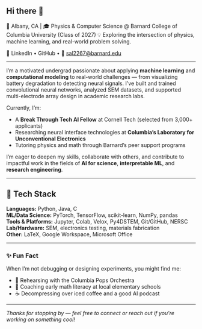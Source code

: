 ## Hi there 👋

📍 Albany, CA | 🎓 Physics & Computer Science @ Barnard College of Columbia University (Class of 2027)
💡 Exploring the intersection of physics, machine learning, and real-world problem solving.

🔗 LinkedIn • GitHub • 📧 sal2267@barnard.edu

---

I’m a motivated undergrad passionate about applying **machine learning** and **computational modeling** to real-world challenges — from visualizing battery degradation to detecting neural signals. I’ve built and trained convolutional neural networks, analyzed SEM datasets, and supported multi-electrode array design in academic research labs.

Currently, I’m:
- A **Break Through Tech AI Fellow** at Cornell Tech (selected from 3,000+ applicants)
- Researching neural interface technologies at **Columbia’s Laboratory for Unconventional Electronics**
- Tutoring physics and math through Barnard’s peer support programs

I’m eager to deepen my skills, collaborate with others, and contribute to impactful work in the fields of **AI for science**, **interpretable ML**, and **research engineering**.

---

## 🧰 Tech Stack

**Languages:** Python, Java, C  
**ML/Data Science:** PyTorch, TensorFlow, scikit-learn, NumPy, pandas  
**Tools & Platforms:** Jupyter, Colab, Velox, Py4DSTEM, Git/GitHub, NERSC  
**Lab/Hardware:** SEM, electronics testing, materials fabrication  
**Other:** LaTeX, Google Workspace, Microsoft Office

---

### ✨ Fun Fact

When I’m not debugging or designing experiments, you might find me:
- 🎻 Rehearsing with the Columbia Pops Orchestra  
- 🧮 Coaching early math literacy at local elementary schools  
- ☕ Decompressing over iced coffee and a good AI podcast  

---

*Thanks for stopping by — feel free to connect or reach out if you're working on something cool!*

